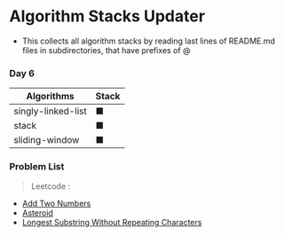 
# Algorithm Stacks Updater

- This collects all algorithm stacks by reading last lines of README.md files in subdirectories, that have prefixes of @

### Day 6
| Algorithms |      Stack      |
|-----------|------------------|
| singly-linked-list | ■ |
| stack | ■ |
| sliding-window | ■ |


### Problem List
> Leetcode :
  - [Add Two Numbers](https://github.com/greyfolk99/algorithm/Add%20Two%20Numbers)
  - [Asteroid](https://github.com/greyfolk99/algorithm/Asteroid)
  - [Longest Substring Without Repeating Characters](https://github.com/greyfolk99/algorithm/Longest%20Substring%20Without%20Repeating%20Characters)



